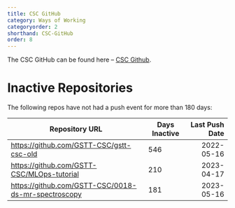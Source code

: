 ```yaml
---
title: CSC GitHub
category: Ways of Working
categoryorder: 2
shorthand: CSC-GitHub
order: 8
---
```


The CSC GitHub can be found here – <a href="https://github.com/GSTT-CSC/">CSC Github</a>.

# Inactive Repositories

The following repos have not had a push event for more than 180 days:

| Repository URL | Days Inactive | Last Push Date |
| --- | --- | ---: |
| https://github.com/GSTT-CSC/gstt-csc-old | 546 | 2022-05-16 |
| https://github.com/GSTT-CSC/MLOps-tutorial | 210 | 2023-04-17 |
| https://github.com/GSTT-CSC/0018-ds-mr-spectroscopy | 181 | 2023-05-16 |
